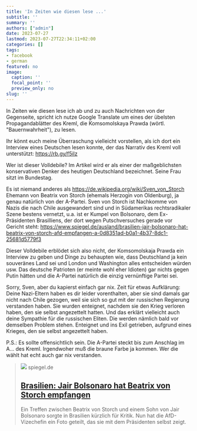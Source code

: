 ```yaml
---
title: 'In Zeiten wie diesen lese ...'
subtitle: ''
summary: ''
authors: ["admin"]
date: 2023-07-27
lastmod: 2023-07-27T22:34:11+02:00
categories: []
tags:
- facebook
- german
featured: no
image:
  caption: ''
  focal_point: ''
  preview_only: no
slug: ''
---
```

In Zeiten wie diesen lese ich ab und zu auch Nachrichten von der Gegenseite, spricht ich nutze Google Translate um eines der übelsten Propagandablätter des Kreml, die Komsomolskaya Prawda (wörtl. "Bauernwahrheit"), zu lesen. 

Ihr könnt euch meine Überraschung vielleicht vorstellen, als ich dort ein Interview eines Deutschen lesen konnte, der das Narrativ des Kreml voll unterstützt: 
https://rb.gy/f5ilz

Wer ist dieser Volldebile?
Im Artikel wird er als einer der maßgeblichsten konservativen Denker des heutigen Deutschland bezeichnet. Seine Frau sitzt im Bundestag. 

Es ist niemand anderes als https://de.wikipedia.org/wiki/Sven_von_Storch
Ehemann von Beatrix von Storch (ehemals Herzogin von Oldenburg), ja genau natürlich von der A-Partei. Sven von Storch ist Nachkomme von Nazis die nach Chile ausgewandert sind und in Südamerikas rechtsradikaler Szene bestens vernetzt, u.a. ist er Kumpel von Bolsonaro, dem Ex-Präsidenten Brasilliens, der dort wegen Putschversuches gerade vor Gericht steht:  https://www.spiegel.de/ausland/brasilien-jair-bolsonaro-hat-beatrix-von-storch-afd-empfangen-a-0d8351ad-b0a1-4b37-8dc1-25681d5779f3

Dieser Volldebile erblödet sich also nicht, der Komsomolskaja Prawda ein Interview zu geben und Dinge zu behaupten wie, dass Deutschland ja kein souveränes Land sei und London und Washington alles entscheiden würden usw. Das deutsche Patrioten (er meinte wohl eher Idioten) gar nichts gegen Putin hätten und die A-Partei natürlich die einzig vernünftige Partei sei. 

Sorry, Sven, aber du kapierst einfach gar nix. Zeit für etwas Aufklärung: Deine Nazi-Eltern haben es dir leider vorenthalten, aber sie sind damals gar nicht nach Chile gezogen, weil sie sich so gut mit der russischen Regierung verstanden haben. Sie wurden enteignet, nachdem sie den Krieg verloren haben, den sie selbst angezettelt hatten. Und das erklärt vielleicht auch deine Sympathie für die russischen Eliten. Die werden nämlich bald vor demselben Problem stehen. Enteignet und ins Exil getrieben, aufgrund eines Krieges, den sie selbst angezettelt haben. 

P.S.: Es sollte offensichtlich sein. Die A-Partei steckt bis zum Anschlag im A... des Kreml. Irgendwoher muß die braune Farbe ja kommen. Wer die wählt hat echt auch gar nix verstanden.
> [![](https://cdn.prod.www.spiegel.de/images/6be0d53f-5658-494e-ae23-7576fd6b941a_w1200_r1.778_fpx47_fpy13.jpg)](https://www.spiegel.de/ausland/brasilien-jair-bolsonaro-hat-beatrix-von-storch-afd-empfangen-a-0d8351ad-b0a1-4b37-8dc1-25681d5779f3)
> spiegel.de
> ## [Brasilien: Jair Bolsonaro hat Beatrix von Storch empfangen](https://www.spiegel.de/ausland/brasilien-jair-bolsonaro-hat-beatrix-von-storch-afd-empfangen-a-0d8351ad-b0a1-4b37-8dc1-25681d5779f3)
>
>Ein Treffen zwischen Beatrix von Storch und einem Sohn von Jair Bolsonaro sorgte in Brasilien kürzlich für Kritik. Nun hat die AfD-Vizechefin ein Foto geteilt, das sie mit dem Präsidenten selbst zeigt.


